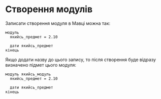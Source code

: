 # Створення модулів

Записати створення модуля в <subject>Мавці</subject> можна так:

```мавка
модуль
  якийсь_предмет = 2.10

  дати якийсь_предмет
кінець
```

Якщо додати назву до цього запису, то після створення буде відразу визначено підмет цього модуля:

```мавка
модуль якийсь_модуль
  якийсь_предмет = 2.10

  дати якийсь_предмет
кінець
```